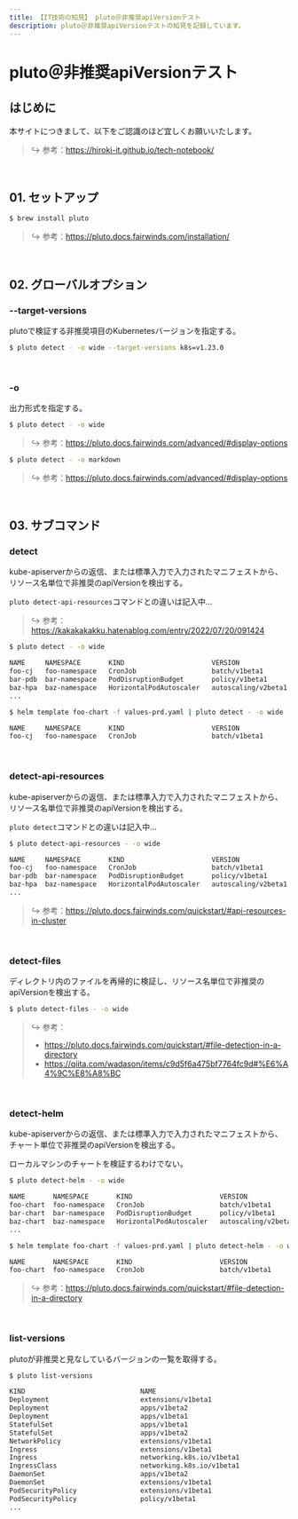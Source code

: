 ```yaml
---
title: 【IT技術の知見】 pluto＠非推奨apiVersionテスト
description: pluto＠非推奨apiVersionテストの知見を記録しています。
---
```


# pluto＠非推奨apiVersionテスト

## はじめに

本サイトにつきまして、以下をご認識のほど宜しくお願いいたします。

> ↪️ 参考：https://hiroki-it.github.io/tech-notebook/

<br>

## 01. セットアップ

```bash
$ brew install pluto
```

> ↪️ 参考：https://pluto.docs.fairwinds.com/installation/

<br>

## 02. グローバルオプション

### --target-versions

plutoで検証する非推奨項目のKubernetesバージョンを指定する。

```bash
$ pluto detect - -o wide --target-versions k8s=v1.23.0
```

<br>

### -o

出力形式を指定する。

```bash
$ pluto detect - -o wide
```

> ↪️ 参考：https://pluto.docs.fairwinds.com/advanced/#display-options

```bash
$ pluto detect - -o markdown
```

> ↪️ 参考：https://pluto.docs.fairwinds.com/advanced/#display-options

<br>

## 03. サブコマンド

### detect

kube-apiserverからの返信、または標準入力で入力されたマニフェストから、リソース名単位で非推奨のapiVersionを検出する。

`pluto detect-api-resources`コマンドとの違いは記入中...

> ↪️ 参考：https://kakakakakku.hatenablog.com/entry/2022/07/20/091424

```bash
$ pluto detect - -o wide

NAME     NAMESPACE       KIND                      VERSION               REPLACEMENT      DEPRECATED   DEPRECATED IN   REMOVED   REMOVED IN
foo-cj   foo-namespace   CronJob                   batch/v1beta1         batch/v1         true         v1.21.0         false     v1.25.0
bar-pdb  bar-namespace   PodDisruptionBudget       policy/v1beta1        policy/v1        true         v1.21.0         false     v1.25.0
baz-hpa  baz-namespace   HorizontalPodAutoscaler   autoscaling/v2beta1   autoscaling/v2   true         v1.22.0         false     v1.25.0
...
```

```bash
$ helm template foo-chart -f values-prd.yaml | pluto detect - -o wide

NAME     NAMESPACE       KIND                      VERSION               REPLACEMENT      DEPRECATED   DEPRECATED IN   REMOVED   REMOVED IN
foo-cj   foo-namespace   CronJob                   batch/v1beta1         batch/v1         true         v1.21.0         false     v1.25.0
```

<br>

### detect-api-resources

kube-apiserverからの返信、または標準入力で入力されたマニフェストから、リソース名単位で非推奨のapiVersionを検出する。

`pluto detect`コマンドとの違いは記入中...

```bash
$ pluto detect-api-resources - -o wide

NAME     NAMESPACE       KIND                      VERSION               REPLACEMENT      DEPRECATED   DEPRECATED IN   REMOVED   REMOVED IN
foo-cj   foo-namespace   CronJob                   batch/v1beta1         batch/v1         true         v1.21.0         false     v1.25.0
bar-pdb  bar-namespace   PodDisruptionBudget       policy/v1beta1        policy/v1        true         v1.21.0         false     v1.25.0
baz-hpa  baz-namespace   HorizontalPodAutoscaler   autoscaling/v2beta1   autoscaling/v2   true         v1.22.0         false     v1.25.0
...
```

> ↪️ 参考：https://pluto.docs.fairwinds.com/quickstart/#api-resources-in-cluster

<br>

### detect-files

ディレクトリ内のファイルを再帰的に検証し、リソース名単位で非推奨のapiVersionを検出する。

```bash
$ pluto detect-files - -o wide
```

> ↪️ 参考：
>
> - https://pluto.docs.fairwinds.com/quickstart/#file-detection-in-a-directory
> - https://qiita.com/wadason/items/c9d5f6a475bf7764fc9d#%E6%A4%9C%E8%A8%BC

<br>

### detect-helm

kube-apiserverからの返信、または標準入力で入力されたマニフェストから、チャート単位で非推奨のapiVersionを検出する。

ローカルマシンのチャートを検証するわけでない。

```bash
$ pluto detect-helm - -o wide

NAME       NAMESPACE       KIND                      VERSION               REPLACEMENT      DEPRECATED   DEPRECATED IN   REMOVED   REMOVED IN
foo-chart  foo-namespace   CronJob                   batch/v1beta1         batch/v1         true         v1.21.0         false     v1.25.0
bar-chart  bar-namespace   PodDisruptionBudget       policy/v1beta1        policy/v1        true         v1.21.0         false     v1.25.0
baz-chart  baz-namespace   HorizontalPodAutoscaler   autoscaling/v2beta1   autoscaling/v2   true         v1.22.0         false     v1.25.0
...
```

```bash
$ helm template foo-chart -f values-prd.yaml | pluto detect-helm - -o wide

NAME       NAMESPACE       KIND                      VERSION               REPLACEMENT      DEPRECATED   DEPRECATED IN   REMOVED   REMOVED IN
foo-chart  foo-namespace   CronJob                   batch/v1beta1         batch/v1         true         v1.21.0         false     v1.25.0
```

> ↪️ 参考：https://pluto.docs.fairwinds.com/quickstart/#file-detection-in-a-directory

<br>

### list-versions

plutoが非推奨と見なしているバージョンの一覧を取得する。

```bash
$ pluto list-versions

KIND                             NAME                                   DEPRECATED IN   REMOVED IN   REPLACEMENT                            COMPONENT
Deployment                       extensions/v1beta1                     v1.9.0          v1.16.0      apps/v1                                k8s
Deployment                       apps/v1beta2                           v1.9.0          v1.16.0      apps/v1                                k8s
Deployment                       apps/v1beta1                           v1.9.0          v1.16.0      apps/v1                                k8s
StatefulSet                      apps/v1beta1                           v1.9.0          v1.16.0      apps/v1                                k8s
StatefulSet                      apps/v1beta2                           v1.9.0          v1.16.0      apps/v1                                k8s
NetworkPolicy                    extensions/v1beta1                     v1.9.0          v1.16.0      networking.k8s.io/v1                   k8s
Ingress                          extensions/v1beta1                     v1.14.0         v1.22.0      networking.k8s.io/v1                   k8s
Ingress                          networking.k8s.io/v1beta1              v1.19.0         v1.22.0      networking.k8s.io/v1                   k8s
IngressClass                     networking.k8s.io/v1beta1              v1.19.0         v1.22.0      networking.k8s.io/v1                   k8s
DaemonSet                        apps/v1beta2                           v1.9.0          v1.16.0      apps/v1                                k8s
DaemonSet                        extensions/v1beta1                     v1.9.0          v1.16.0      apps/v1                                k8s
PodSecurityPolicy                extensions/v1beta1                     v1.10.0         v1.16.0      policy/v1beta1                         k8s
PodSecurityPolicy                policy/v1beta1                         v1.21.0         v1.25.0      n/a                                    k8s
...
```

<br>
